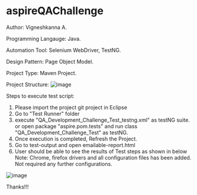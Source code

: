 # aspireQAChallenge
Author: Vigneshkanna A.

Programming Langauge: Java.

Automation Tool: Selenium WebDriver, TestNG.

Design Pattern: Page Object Model.

Project Type: Maven Project.

Project Structure:
![image](https://user-images.githubusercontent.com/39564240/164712165-e7e11e42-0fe7-4ffc-9dea-dde9394f45d3.png)


Steps to execute test script:

1.  Please import the project git project in Eclipse
2.  Go to "Test Runner" folder
3.  execute "QA_Development_Challenge_Test_testng.xml" as testNG suite. or open package "aspire.pom.tests" and run class "QA_Development_Challenge_Test" as testNG.
4.  Once execution is completed, Refresh the Project.
5.  Go to test-output and open emailable-report.html
6.  User should be able to see the results of Test steps as shown in below
Note: Chrome, firefox drivers and all configuration files has been added. Not required any further configurations.

![image](https://user-images.githubusercontent.com/39564240/164711554-9f5604e9-4924-4600-a90a-5ee8008b77e8.png)

Thanks!!!
